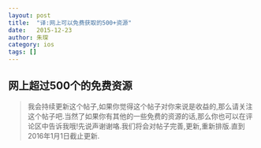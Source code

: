 ```yaml
---
layout: post
title:  "译:网上可以免费获取的500+资源"
date:   2015-12-23
author: 朱琛
category: ios
tags: []
---
```


## 网上超过500个的免费资源

<blockquote>我会持续更新这个帖子,如果你觉得这个帖子对你来说是收益的,那么请关注这个帖子吧.当然了如果你有其他的一些免费的资源的话,那么你也可以在评论区中告诉我哦!先说声谢谢咯.我们将会对帖子完善,更新,重新排版.直到2016年1月1日截止更新.</blockquote>
